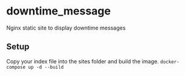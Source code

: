 # downtime_message
Nginx static site to display downtime messages

## Setup
Copy your index file into the sites folder and build the image.
`docker-compose up -d --build`
